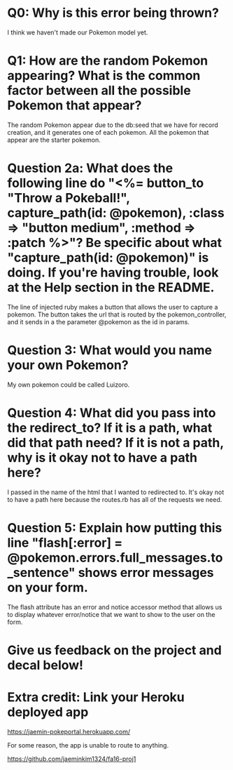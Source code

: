 # Q0: Why is this error being thrown?
I think we haven't made our Pokemon model yet.	


# Q1: How are the random Pokemon appearing? What is the common factor between all the possible Pokemon that appear? 

The random Pokemon appear due to the db:seed that we have for record creation, and it generates one of each pokemon. All the pokemon that appear are the starter pokemon.

# Question 2a: What does the following line do "<%= button_to "Throw a Pokeball!", capture_path(id: @pokemon), :class => "button medium", :method => :patch %>"? Be specific about what "capture_path(id: @pokemon)" is doing. If you're having trouble, look at the Help section in the README.

The line of injected ruby makes a button that allows the user to capture a pokemon. The button takes the url that is routed by the pokemon_controller, and it sends in a the parameter @pokemon as the id in params. 

# Question 3: What would you name your own Pokemon?

My own pokemon could be called Luizoro.

# Question 4: What did you pass into the redirect_to? If it is a path, what did that path need? If it is not a path, why is it okay not to have a path here?

I passed in the name of the html that I wanted to redirected to. It's okay not to have a path here because the routes.rb has all of the requests we need.

# Question 5: Explain how putting this line "flash[:error] = @pokemon.errors.full_messages.to_sentence" shows error messages on your form.

The flash attribute has an error and notice accessor method that allows us to display whatever error/notice that we want to show to the user on the form.



# Give us feedback on the project and decal below!

# Extra credit: Link your Heroku deployed app
https://jaemin-pokeportal.herokuapp.com/

For some reason, the app is unable to route to anything. 

https://github.com/jaeminkim1324/fa16-proj1